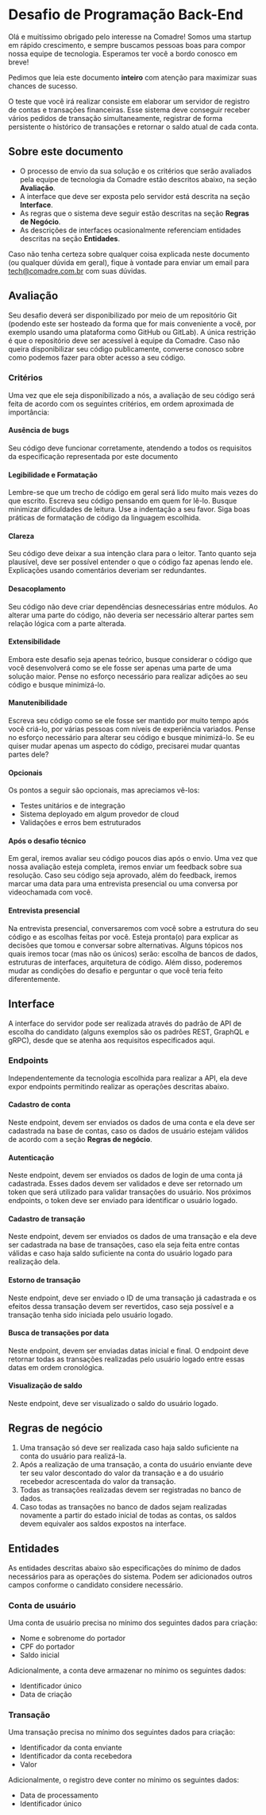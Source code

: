 # Desafio de Programação Back-End
Olá e muitíssimo obrigado pelo interesse na Comadre! Somos uma startup em rápido
crescimento, e sempre buscamos pessoas boas para compor nossa equipe de
tecnologia. Esperamos ter você a bordo conosco em breve!

Pedimos que leia este documento **inteiro** com atenção para maximizar suas
chances de sucesso.

O teste que você irá realizar consiste em elaborar um servidor de registro de
contas e transações financeiras. Esse sistema deve conseguir receber vários
pedidos de transação simultaneamente, registrar de forma persistente o histórico
de transações e retornar o saldo atual de cada conta.

## Sobre este documento
- O processo de envio da sua solução e os critérios que serão avaliados pela
equipe de tecnologia da Comadre estão descritos abaixo, na seção **Avaliação**.
- A interface que deve ser exposta pelo servidor está descrita na seção **Interface**.
- As regras que o sistema deve seguir estão descritas na seção **Regras de
Negócio**.
- As descrições de interfaces ocasionalmente referenciam entidades descritas na seção **Entidades**.

Caso não tenha certeza sobre qualquer coisa explicada neste documento (ou
qualquer dúvida em geral), fique à vontade para enviar um email para
tech@comadre.com.br com suas dúvidas.

## Avaliação
Seu desafio deverá ser disponibilizado por meio de um repositório Git
(podendo este ser hosteado da forma que for mais conveniente a você, por
exemplo usando uma plataforma como GitHub ou GitLab). A única restrição é que
o repositório deve ser acessível à equipe da Comadre. Caso não queira
disponibilizar seu código publicamente, converse conosco sobre como podemos
fazer para obter acesso a seu código.

### Critérios
Uma vez que ele seja disponibilizado a nós, a avaliação de seu código será feita de acordo com os seguintes critérios, em ordem aproximada de importância:

#### Ausência de bugs
Seu código deve funcionar corretamente, atendendo a todos os requisitos da especificação representada por este documento

#### Legibilidade e Formatação
Lembre-se que um trecho de código em geral será lido muito mais vezes do que
escrito. Escreva seu código pensando em quem for lê-lo. Busque minimizar
dificuldades de leitura. Use a indentação a seu favor. Siga boas práticas de
formatação de código da linguagem escolhida.

#### Clareza
Seu código deve deixar a sua intenção clara para o leitor. Tanto quanto seja
plausível, deve ser possível entender o que o código faz apenas lendo ele.
Explicações usando comentários deveriam ser redundantes.

#### Desacoplamento
Seu código não deve criar dependências desnecessárias entre módulos.
Ao alterar uma parte do código, não deveria ser necessário alterar partes sem
relação lógica com a parte alterada.

#### Extensibilidade
Embora este desafio seja apenas teórico, busque considerar o código que você
desenvolverá como se ele fosse ser apenas uma parte de uma solução maior. Pense
no esforço necessário para realizar adições ao seu código e busque
minimizá-lo.

#### Manutenibilidade
Escreva seu código como se ele fosse ser mantido por muito tempo após você
criá-lo, por várias pessoas com níveis de experiência variados. Pense no
esforço necessário para alterar seu código e busque minimizá-lo. Se eu quiser mudar apenas um aspecto do código, precisarei mudar quantas partes dele?

#### Opcionais
Os pontos a seguir são opcionais, mas apreciamos vê-los:
- Testes unitários e de integração
- Sistema deployado em algum provedor de cloud
- Validações e erros bem estruturados

#### Após o desafio técnico
Em geral, iremos avaliar seu código poucos dias após o envio. Uma vez que nossa
avaliação esteja completa, iremos enviar um feedback sobre sua resolução. Caso
seu código seja aprovado, além do feedback, iremos marcar uma data para uma
entrevista presencial ou uma conversa por videochamada com você.

#### Entrevista presencial
Na entrevista presencial, conversaremos com você sobre a estrutura do seu código e as escolhas feitas por você. Esteja pronta(o) para explicar as decisões que tomou e conversar sobre alternativas. Alguns tópicos nos quais iremos tocar (mas não os únicos) serão: escolha de bancos de dados, estruturas de interfaces, arquitetura de código. Além disso, poderemos mudar as condições do desafio e perguntar o que você teria feito diferentemente.

## Interface

A interface do servidor pode ser realizada através do padrão de API de escolha
do candidato (alguns exemplos são os padrões REST, GraphQL e gRPC), desde que se atenha aos
requisitos especificados aqui.

### Endpoints

Independentemente da tecnologia escolhida para realizar a API, ela deve expor
endpoints permitindo realizar as operações descritas abaixo.

#### Cadastro de conta

Neste endpoint, devem ser enviados os dados de uma conta e ela deve ser cadastrada na base de contas, caso os dados de usuário estejam válidos de acordo com a seção **Regras de negócio**.

#### Autenticação

Neste endpoint, devem ser enviados os dados de login de uma conta já cadastrada.
Esses dados devem ser validados e deve ser retornado um token que será utilizado
para validar transações do usuário. Nos próximos endpoints, o token deve ser 
enviado para identificar o usuário logado.

#### Cadastro de transação

Neste endpoint, devem ser enviados os dados de uma transação e ela deve ser
cadastrada na base de transações, caso ela seja feita entre contas válidas e
caso haja saldo suficiente na conta do usuário logado para realização dela.

#### Estorno de transação

Neste endpoint, deve ser enviado o ID de uma transação já cadastrada e os efeitos dessa transação devem ser revertidos, caso seja possível e a transação tenha sido iniciada pelo usuário logado.

#### Busca de transações por data

Neste endpoint, devem ser enviadas datas inicial e final.
O endpoint deve retornar todas as transações realizadas pelo usuário logado entre essas datas em ordem cronológica.

#### Visualização de saldo

Neste endpoint, deve ser visualizado o saldo do usuário logado.

## Regras de negócio

1. Uma transação só deve ser realizada caso haja saldo suficiente na conta do usuário para realizá-la.
2. Após a realização de uma transação, a conta do usuário enviante deve ter seu valor descontado do valor da transação e a do usuário recebedor acrescentada do valor da transação.
3. Todas as transações realizadas devem ser registradas no banco de dados.
4. Caso todas as transações no banco de dados sejam realizadas novamente a partir do estado inicial de todas as contas, os saldos devem equivaler aos saldos expostos na interface.

## Entidades

As entidades descritas abaixo são especificações do mínimo de dados necessários para as operações do sistema. Podem ser adicionados outros campos conforme o candidato considere necessário.

### Conta de usuário
Uma conta de usuário precisa no mínimo dos seguintes dados para criação:

- Nome e sobrenome do portador
- CPF do portador
- Saldo inicial

Adicionalmente, a conta deve armazenar no mínimo os seguintes dados:

- Identificador único
- Data de criação

### Transação

Uma transação precisa no mínimo dos seguintes dados para criação:

- Identificador da conta enviante
- Identificador da conta recebedora
- Valor

Adicionalmente, o registro deve conter no mínimo os seguintes dados:

- Data de processamento
- Identificador único
